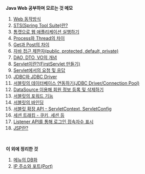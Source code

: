 **Java Web 공부하며 모르는 것 메모**

1. [Web 동작방식](./WEB.md)
2. [STS(Spring Tool Suite)란?](./STS.md)
3. [톰캣으로 웹 애플리케이션 실행하기](./WEB_app.md)
4. [Process와 Thread의 차이](./thread.md)
5. [Get과 Post의 차이](./GETPOST.md)
6. [자바 접근 제한자(public, protected, default, private)](./java.md)
7. [DAO, DTO, VO의 개념](./DAO.md)
8. [Servlet이란?(FirstServlet 만들기)](./servlet.md)
9. [Servlet에서의 요청 및 응답](./servlet_request.md)
10. [JDBC와 JDBC Driver](./jdbc.md)
11. [서블릿의 데이터베이스 연동하기(JDBC Driver/Connection Pool)](./servlet_database.md)
12. [DataSource 이용해 회원 정보 등록 및 삭제하기](./datasource.md)
13. [서블릿의 포워드 기능](./forwarding.md)
14. [서블릿의 바인딩](./binding.md)
15. [서블릿 확장 API - ServletContext, ServletConfig](./servlet-context.md)
16. [세션 트래킹 - 쿠키, 세션 등](./session.md)
17. [Listener API를 통해 로그인 접속자수 표시](./listenerAPI.md)
18. [JSP란?](./jsp.md)

<br>

**이 외에 정리한 것**

1. [메뉴의 DB화](./menu.md)
1. [IP 주소와 포트(Port)](./ip.md)
